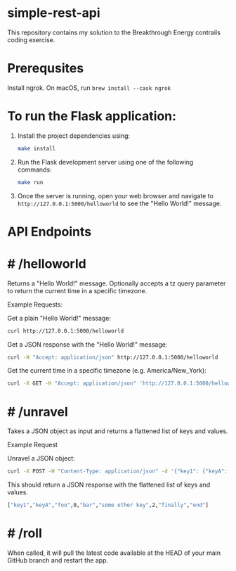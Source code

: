 # simple-rest-api
This repository contains my solution to the Breakthrough Energy contrails coding exercise.

# Prerequsites
Install ngrok. On macOS, run `brew install --cask ngrok`

# To run the Flask application:
1. Install the project dependencies using:
    ```bash
    make install
    ```
2.  Run the Flask development server using one of the following commands:
    ```bash
    make run
    ```
3.  Once the server is running, open your web browser and navigate to `http://127.0.0.1:5000/helloworld` to see the "Hello World!" message.

# API Endpoints
# # /helloworld
Returns a "Hello World!" message. Optionally accepts a tz query parameter to return the current time in a specific timezone.

Example Requests:

Get a plain "Hello World!" message:
```bash
curl http://127.0.0.1:5000/helloworld
```

Get a JSON response with the "Hello World!" message:
```bash
curl -H "Accept: application/json" http://127.0.0.1:5000/helloworld
```

Get the current time in a specific timezone (e.g. America/New_York):
```bash
curl -X GET -H "Accept: application/json" 'http://127.0.0.1:5000/helloworld?tz=America/New_York'
```

# # /unravel
Takes a JSON object as input and returns a flattened list of keys and values.

Example Request

Unravel a JSON object:
```bash
curl -X POST -H "Content-Type: application/json" -d '{"key1": {"keyA": ["foo", 0, "bar"]}, "some other key": 2, "finally": "end"}' http://127.0.0.1:5000/unravel
```
This should return a JSON response with the flattened list of keys and values.
```bash
["key1","keyA","foo",0,"bar","some other key",2,"finally","end"]
```

# # /roll
When called, it will pull the latest code available at the HEAD of your main GitHub branch and restart the app.







